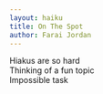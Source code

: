 ```yaml
---
layout: haiku
title: On The Spot
author: Farai Jordan
---
```


Hiakus are so hard <br>
Thinking of a fun topic <br>
Impossible task <br>
